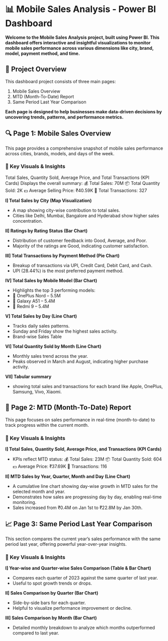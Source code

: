 # 📊 Mobile Sales Analysis - Power BI Dashboard
**Welcome to the Mobile Sales Analysis project, built using Power BI. This dashboard offers interactive and insightful visualizations to monitor mobile sales performance across various dimensions like city, brand, model, payment method, and time.**

## 🧾 Project Overview
This dashboard project consists of three main pages:
1. Mobile Sales Overview
2. MTD (Month-To-Date) Report
3. Same Period Last Year Comparison

**Each page is designed to help businesses make data-driven decisions by uncovering trends, patterns, and performance metrics.**

## 🔍 Page 1: Mobile Sales Overview
This page provides a comprehensive snapshot of mobile sales performance across cities, brands, models, and days of the week.

### 📌 Key Visuals & Insights
Total Sales, Quantity Sold, Average Price, and Total Transactions (KPI Cards)
Displays the overall summary:
💰 Total Sales: 70M
📦 Total Quantity Sold: 2K
💵 Average Selling Price: ₹40.59K
🤝 Total Transactions: 327

**I] Total Sales by City (Map Visualization)**
- A map showing city-wise contribution to total sales.
- Cities like Delhi, Mumbai, Bangalore and Hyderabad show higher sales concentration.

**II] Ratings by Rating Status (Bar Chart)**
- Distribution of customer feedback into Good, Average, and Poor.
- Majority of the ratings are Good, indicating customer satisfaction.
  
**III] Total Transactions by Payment Method (Pie Chart)**
- Breakup of transactions via UPI, Credit Card, Debit Card, and Cash.
- UPI (28.44%) is the most preferred payment method.

**IV] Total Sales by Mobile Model (Bar Chart)**
- Highlights the top 3 performing models:
- 📱 OnePlus Nord – 5.5M
- 📱 Galaxy A51 – 5.4M
- 📱 Redmi 9 – 5.4M

**V] Total Sales by Day (Line Chart)**
- Tracks daily sales patterns.
- Sunday and Friday show the highest sales activity.
- Brand-wise Sales Table

**VI] Total Quantity Sold by Month (Line Chart)**
- Monthly sales trend across the year.
- Peaks observed in March and August, indicating higher purchase activity.

**VII] Tabular summary**
- showing total sales and transactions for each brand like Apple, OnePlus, Samsung, Vivo, Xiaomi.

## 📆 Page 2: MTD (Month-To-Date) Report
This page focuses on sales performance in real-time (month-to-date) to track progress within the current month.

### 📌 Key Visuals & Insights
**I] Total Sales, Quantity Sold, Average Price, and Transactions (KPI Cards)**
- KPIs reflect MTD status:
💰 Total Sales: 23M
📦 Total Quantity Sold: 604
💵 Average Price: ₹37.69K
🤝 Transactions: 116

**II] MTD Sales by Year, Quarter, Month and Day (Line Chart)**
- A cumulative line chart showing day-wise growth in MTD sales for the selected month and year.
- Demonstrates how sales are progressing day by day, enabling real-time monitoring.
- Sales increased from ₹0.4M on Jan 1st to ₹22.8M by Jan 30th.

## 📈 Page 3: Same Period Last Year Comparison
This section compares the current year’s sales performance with the same period last year, offering powerful year-over-year insights.

### 📌 Key Visuals & Insights
**I] Year-wise and Quarter-wise Sales Comparison (Table & Bar Chart)**
- Compares each quarter of 2023 against the same quarter of last year.
- Useful to spot growth trends or drops.

**II] Sales Comparison by Quarter (Bar Chart)**
- Side-by-side bars for each quarter.
- Helpful to visualize performance improvement or decline.

**III] Sales Comparison by Month (Bar Chart)**
- Detailed monthly breakdown to analyze which months outperformed compared to last year.

